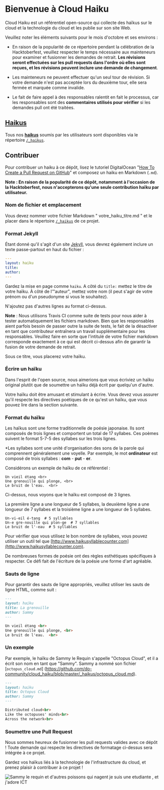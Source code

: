 # Bienvenue à Cloud Haiku

Cloud Haiku est un référentiel open-source qui collecte des haïkus sur le cloud et la technologie du cloud et les publie sur son site Web.

Veuillez noter les éléments suivants pour le mois d'octobre et ses environs :

* En raison de la popularité de ce répertoire pendant la célébration de la Hacktoberfest, veuillez respecter le temps nécessaire aux mainteneurs pour examiner et fusionner les demandes de retrait. **Les révisions seront effectuées sur les pull requests dans l'ordre où elles sont reçues, et les révisions peuvent inclure une demande de changement**. 

* Les mainteneurs ne peuvent effectuer qu'un seul tour de révision. Si votre demande n'est pas acceptée lors du deuxième tour, elle sera fermée et marquée comme invalide. 

* Le fait de faire appel à des responsables ralentit en fait le processus, car les responsables sont des **commentaires utilisés pour vérifier** si les demandes pull ont été traitées.

## [Haikus](https://do-community.github.io/cloud_haiku/haikus/)

Tous nos **[haikus](https://do-community.github.io/cloud_haiku/haikus/)** soumis par les utilisateurs sont disponibles via le répertoire [`/_haikus`](https://github.com/do-community/cloud_haiku/tree/master/_haikus).

## Contribuer

Pour contribuer un haiku à ce dépôt, lisez le tutoriel DigitalOcean "[How To Create a Pull Request on GitHub](https://www.digitalocean.com/community/tutorials/how-to-create-a-pull-request-on-github)" et composez un haiku en Markdown (`.md`).

**Note : En raison de la popularité de ce dépôt, notamment à l'occasion de la Hacktoberfest, nous n'accepterons qu'une seule contribution haïku par utilisateur.**

### Nom de fichier et emplacement

Vous devez nommer votre fichier Markdown " votre_haiku_titre.md " et le placer dans le répertoire [`/_haikus`](https://github.com/do-community/cloud_haiku/tree/master/_haikus) de ce projet.

### Format Jekyll

Étant donné qu'il s'agit d'un site [Jekyll](https://jekyllrb.com/), vous devrez également inclure un texte passe-partout en haut du fichier :

```yaml
---
layout: haiku
title:
author:
---
```

Gardez la mise en page comme `haiku`. A côté du `title:` mettez le titre de votre haïku. À côté de l'"auteur", mettez votre nom (il peut s'agir de votre prénom ou d'un pseudonyme si vous le souhaitez).

N'ajoutez pas d'autres lignes au format ci-dessus.

**Note** : Nous utilisons Travis CI comme suite de tests pour nous aider à tester automatiquement les fichiers markdown. Bien que les responsables aient parfois besoin de passer outre la suite de tests, le fait de la désactiver en tant que contributeur entraînera un travail supplémentaire pour les responsables. Veuillez faire en sorte que l'intitulé de votre fichier markdown corresponde exactement à ce qui est décrit ci-dessus afin de garantir la fusion de votre demande de retrait.

Sous ce titre, vous placerez votre haïku.

### Écrire un haïku

Dans l'esprit de l'open source, nous aimerions que vous écriviez un haïku original plutôt que de soumettre un haïku déjà écrit par quelqu'un d'autre.

Votre haïku doit être amusant et stimulant à écrire. Vous devez vous assurer qu'il respecte les directives poétiques de ce qu'est un haïku, que vous pouvez lire dans la section suivante.

### Format du haïku

Les haïkus sont une forme traditionnelle de poésie japonaise. Ils sont composés de trois lignes et comportent un total de 17 syllabes. Ces poèmes suivent le format 5-7-5 des syllabes sur les trois lignes.

*Les syllabes sont une unité d'organisation des sons de la parole qui comprennent généralement une voyelle. Par exemple, le mot **ordinateur** est composé de trois syllabes : **com** - **put** - **er**.

Considérons un exemple de haïku de ce référentiel :

```
Un vieil étang <br>
Une grenouille qui plonge, <br>
Le bruit de l'eau.  <br>
```

Ci-dessus, nous voyons que le haïku est composé de 3 lignes.

La première ligne a une longueur de 5 syllabes, la deuxième ligne a une longueur de 7 syllabes et la troisième ligne a une longueur de 5 syllabes.

```
Un-vi-eil é-tang  # 5 syllables  
Un-e gre-nouille qui plon-ge  # 7 syllables  
Le bruit de l'-eau  # 5 syllables  
```

Pour vérifier que vous utilisez le bon nombre de syllabes, vous pouvez utiliser un outil tel que [http://www.haikusyllablecounter.com](http://www.haikusyllablecounter.com).

De nombreuses formes de poésie ont des règles esthétiques spécifiques à respecter. Ce défi fait de l'écriture de la poésie une forme d'art agréable.

### Sauts de ligne

Pour garantir des sauts de ligne appropriés, veuillez utiliser les sauts de ligne HTML, comme suit :

```markdown
---
layout: haiku
title: La grenouille
author: Sammy
---

Un vieil étang <br>
Une grenouille qui plonge, <br>
Le bruit de l'eau.  <br>
```

### Un exemple

Par exemple, le haïku de Sammy le Requin s'appelle "Octopus Cloud", et il a écrit son nom en tant que "Sammy". Sammy a nommé son fichier [`octopus_cloud.md`] (https://github.com/do-community/cloud_haiku/blob/master/_haikus/octopus_cloud.md).

```markdown
---
layout: haiku
title: Octopus Cloud
author: Sammy
---

Distributed cloud<br>
Like the octopuses' minds<br>
Across the network<br>
```

### Soumettre une Pull Request

Nous sommes heureux de fusionner les pull requests valides avec ce dépôt ! Toute demande qui respecte les directives de formatage ci-dessus sera intégrée à ce projet.

Gardez vos haïkus liés à la technologie de l'infrastructure du cloud, et prenez plaisir à contribuer à ce projet !

![Sammy le requin et d'autres poissons qui nagent](https://do-community.github.io/cloud_haiku/assets/swim.png)
je suis une etudiante , et j'adore ICT
